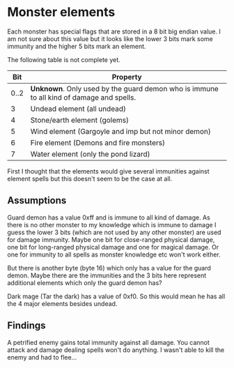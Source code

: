 # Monster elements

Each monster has special flags that are stored in a 8 bit big endian value. I am not sure about this value but it looks like the lower 3 bits mark some immunity and the higher 5 bits mark an element.

The following table is not complete yet.

Bit | Property
----|----
0..2 | **Unknown**. Only used by the guard demon who is immune to all kind of damage and spells.
3 | Undead element (all undead)
4 | Stone/earth element (golems)
5 | Wind element (Gargoyle and imp but not minor demon)
6 | Fire element (Demons and fire monsters)
7 | Water element (only the pond lizard)

First I thought that the elements would give several immunities against element spells but this doesn't seem to be the case at all.

## Assumptions

Guard demon has a value 0xff and is immune to all kind of damage. As there is no other monster to my knowledge which is immune to damage I guess the lower 3 bits (which are not used by any other monster) are used for damage immunity. Maybe one bit for close-ranged physical damage, one bit for long-ranged physical damage and one for magical damage. Or one for immunity to all spells as monster knowledge etc won't work either.

But there is another byte (byte 16) which only has a value for the guard demon. Maybe there are the immunities and the 3 bits here represent additional elements which only the guard demon has?

Dark mage (Tar the dark) has a value of 0xf0. So this would mean he has all the 4 major elements besides undead.

## Findings

A petrified enemy gains total immunity against all damage. You cannot attack and damage dealing spells won't do anything. I wasn't able to kill the enemy and had to flee...